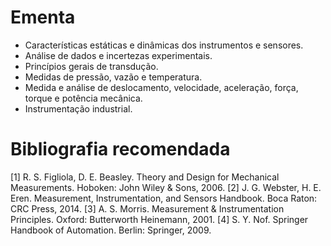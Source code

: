 # Ementa

- Características estáticas e dinâmicas dos instrumentos e sensores. 
- Análise de dados e incertezas experimentais. 
- Princípios gerais de transdução. 
- Medidas de pressão, vazão e temperatura. 
- Medida e análise de deslocamento, velocidade, aceleração, força, torque e potência mecânica.
- Instrumentação industrial.

# Bibliografia recomendada
[1] R. S. Figliola, D. E. Beasley. Theory and Design for Mechanical Measurements. Hoboken:
John Wiley & Sons, 2006.
[2] J. G. Webster, H. E. Eren. Measurement, Instrumentation, and Sensors Handbook. Boca
Raton: CRC Press, 2014.
[3] A. S. Morris. Measurement & Instrumentation Principles. Oxford: Butterworth Heinemann,
2001.
[4] S. Y. Nof. Springer Handbook of Automation. Berlin: Springer, 2009.
